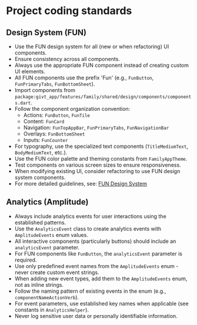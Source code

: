 # Project coding standards

## Design System (FUN)
- Use the FUN design system for all (new or when refactoring) UI components.
- Ensure consistency across all components.
- Always use the appropriate FUN component instead of creating custom UI elements.
- All FUN components use the prefix 'Fun' (e.g., `FunButton`, `FunPrimaryTabs`, `FunBottomSheet`).
- Import components from `package:givt_app/features/family/shared/design/components/components.dart`.
- Follow the component organization convention:
  - Actions: `FunButton`, `FunTile`
  - Content: `FunCard`
  - Navigation: `FunTopAppBar`, `FunPrimaryTabs`, `FunNavigationBar`
  - Overlays: `FunBottomSheet`
  - Inputs: `FunCounter`
- For typography, use the specialized text components (`TitleMediumText`, `BodyMediumText`, etc.).
- Use the FUN color palette and theming constants from `FamilyAppTheme`.
- Test components on various screen sizes to ensure responsiveness.
- When modifying existing UI, consider refactoring to use FUN design system components.
- For more detailed guidelines, see: [FUN Design System](../docs/design-system/fun.md)

## Analytics (Amplitude)
- Always include analytics events for user interactions using the established patterns.
- Use the `AnalyticsEvent` class to create analytics events with `AmplitudeEvents` enum values.
- All interactive components (particularly buttons) should include an `analyticsEvent` parameter.
- For FUN components like `FunButton`, the `analyticsEvent` parameter is required.
- Use only predefined event names from the `AmplitudeEvents` enum - never create custom event strings.
- When adding new event types, add them to the `AmplitudeEvents` enum, not as inline strings.
- Follow the naming pattern of existing events in the enum (e.g., `componentNameActionVerb`).
- For event parameters, use established key names when applicable (see constants in `AnalyticsHelper`).
- Never log sensitive user data or personally identifiable information.
